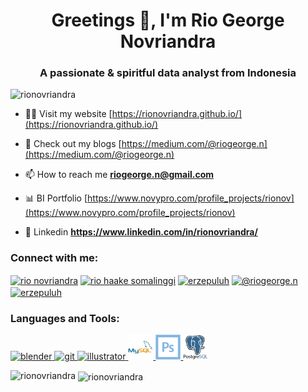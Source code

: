 <h1 align="center">Greetings 🙌, I'm Rio George Novriandra</h1>
<h3 align="center">A passionate & spiritful data analyst from Indonesia</h3>


<p align="left"> <img src="https://komarev.com/ghpvc/?username=rionovriandra&label=Profile%20views&color=0e75b6&style=flat" alt="rionovriandra" /> </p>

- 👨‍💻 Visit my website [https://rionovriandra.github.io/](https://rionovriandra.github.io/)

- 📝 Check out my blogs [https://medium.com/@riogeorge.n](https://medium.com/@riogeorge.n)

- 📫 How to reach me **riogeorge.n@gmail.com**

- 📊 BI Portfolio [https://www.novypro.com/profile_projects/rionov](https://www.novypro.com/profile_projects/rionov)

- 🔗 Linkedin **https://www.linkedin.com/in/rionovriandra/**

<h3 align="left">Connect with me:</h3>
<p align="left">
<a href="https://linkedin.com/in/rio novriandra" target="blank"><img align="center" src="https://raw.githubusercontent.com/rahuldkjain/github-profile-readme-generator/master/src/images/icons/Social/linked-in-alt.svg" alt="rio novriandra" height="30" width="40" /></a>
<a href="https://www.facebook.com/erzepuluh" target="blank"><img align="center" src="https://raw.githubusercontent.com/rahuldkjain/github-profile-readme-generator/master/src/images/icons/Social/facebook.svg" alt="rio haake somalinggi" height="30" width="40" /></a>
<a href="https://instagram.com/erzepuluh" target="blank"><img align="center" src="https://raw.githubusercontent.com/rahuldkjain/github-profile-readme-generator/master/src/images/icons/Social/instagram.svg" alt="erzepuluh" height="30" width="40" /></a>
<a href="https://medium.com/@riogeorge.n" target="blank"><img align="center" src="https://raw.githubusercontent.com/rahuldkjain/github-profile-readme-generator/master/src/images/icons/Social/medium.svg" alt="@riogeorge.n" height="30" width="40" /></a>
<a href="https://www.youtube.com/c/erzepuluh" target="blank"><img align="center" src="https://raw.githubusercontent.com/rahuldkjain/github-profile-readme-generator/master/src/images/icons/Social/youtube.svg" alt="erzepuluh" height="30" width="40" /></a>
</p>

<h3 align="left">Languages and Tools:</h3>
<p align="left"> <a href="https://www.blender.org/" target="_blank" rel="noreferrer"> <img src="https://download.blender.org/branding/community/blender_community_badge_white.svg" alt="blender" width="40" height="40"/> </a> <a href="https://git-scm.com/" target="_blank" rel="noreferrer"> <img src="https://www.vectorlogo.zone/logos/git-scm/git-scm-icon.svg" alt="git" width="40" height="40"/> </a> <a href="https://www.adobe.com/in/products/illustrator.html" target="_blank" rel="noreferrer"> <img src="https://www.vectorlogo.zone/logos/adobe_illustrator/adobe_illustrator-icon.svg" alt="illustrator" width="40" height="40"/> </a> <a href="https://www.mysql.com/" target="_blank" rel="noreferrer"> <img src="https://raw.githubusercontent.com/devicons/devicon/master/icons/mysql/mysql-original-wordmark.svg" alt="mysql" width="40" height="40"/> </a> <a href="https://www.photoshop.com/en" target="_blank" rel="noreferrer"> <img src="https://raw.githubusercontent.com/devicons/devicon/master/icons/photoshop/photoshop-line.svg" alt="photoshop" width="40" height="40"/> </a> <a href="https://www.postgresql.org" target="_blank" rel="noreferrer"> <img src="https://raw.githubusercontent.com/devicons/devicon/master/icons/postgresql/postgresql-original-wordmark.svg" alt="postgresql" width="40" height="40"/> </a> </p>

<p><img align="left" src="https://github-readme-stats.vercel.app/api/top-langs?username=rionovriandra&show_icons=true&locale=en&layout=compact" alt="rionovriandra" /></p>

<p>&nbsp;<img align="center" src="https://github-readme-stats.vercel.app/api?username=rionovriandra&show_icons=true&locale=en" alt="rionovriandra" /></p>

